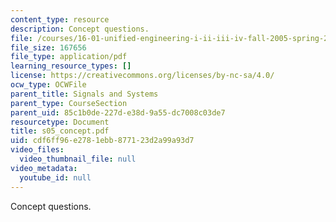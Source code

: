 ```yaml
---
content_type: resource
description: Concept questions.
file: /courses/16-01-unified-engineering-i-ii-iii-iv-fall-2005-spring-2006/cdf6ff96e2781ebb877123d2a99a93d7_s05_concept.pdf
file_size: 167656
file_type: application/pdf
learning_resource_types: []
license: https://creativecommons.org/licenses/by-nc-sa/4.0/
ocw_type: OCWFile
parent_title: Signals and Systems
parent_type: CourseSection
parent_uid: 85c1b0de-227d-e38d-9a55-dc7008c03de7
resourcetype: Document
title: s05_concept.pdf
uid: cdf6ff96-e278-1ebb-8771-23d2a99a93d7
video_files:
  video_thumbnail_file: null
video_metadata:
  youtube_id: null
---
```

Concept questions.